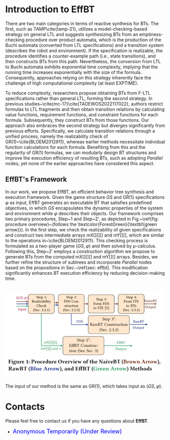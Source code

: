 <head>
    <script src="https://cdn.mathjax.org/mathjax/latest/MathJax.js?config=TeX-AMS-MML_HTMLorMML" type="text/javascript"></script>
    <script type="text/x-mathjax-config">
        MathJax.Hub.Config({
            tex2jax: {
            skipTags: ['script', 'noscript', 'style', 'textarea', 'pre'],
            inlineMath: [['$','$']]
            }
        });
    </script>
</head>

# [](#header-1)**Introduction to EffBT**

There are two main categories in terms of reactive synthesis for BTs. The first, such as TAMP\cite{tamp-21}, utilizes a model-checking-based strategy on general LTL and suggests synthesizing BTs from an emptiness-checking procedure over product automata, which is the production of the Buchi automata (converted from LTL specifications) and a transition system (describes the robot and environment). If the specification is realizable, the procedure identifies a counter-example path (i.e., state transitions), and then constructs BTs from this path. Nevertheless, the conversion from LTL to Buchi automata exhibits exponential time complexity, implying that the running time increases exponentially with the size of the formula. Consequently, approaches relying on this strategy inherently face the challenge of high computational complexity (at least EXPTIME).

To reduce complexity, researchers propose obtaining BTs from F-LTL specifications rather than general LTL, forming the second strategy. In previous studies~\cite{mc-17}\cite{TADEWOS2022117022}, authors restrict formulas to LTL fragments and then obtain transition relations by calculating value functions, requirement functions, and constraint functions for each formula. Subsequently, they construct BTs from those functions. Our approach also embraces the second strategy but diverges significantly from previous efforts. Specifically, we calculate transition relations through a unified process, namely the realizability check of GR(1)~\cite{BLOEM2012911}, whereas earlier methods necessitate individual function calculations for each formula. Benefiting from this and the regularity of GR(1) formulas, we can modularly design BT structures and improve the execution efficiency of resulting BTs, such as adopting *Parallel* nodes, yet none of the earlier approaches have considered this aspect.


## **EffBT's Framework**

In our work, we propose EffBT, an efficient behavior tree synthesis and execution framework. Given the game structure $GS$ and GR(1) specifications $\varphi$ as input, EffBT generates an executable BT that satisfies predefined objectives, in which $GS$ encapsulates the dynamic properties of the system and environment while $\varphi$ describes their objects. Our framework comprises two primary procedures, Step~1 and Step~2$'$, as depicted in Fig.~\ref{fig: procedure overview}~(follows the \textcolor{ForestGreen}{\textbf{green arrow}}). In the first step, we check the realizability of given specifications and construct two intermediate arrays mX[][][] and mY[][], which are similar to the operations in~\cite{BLOEM2012911}. This checking process is formulated as a two-player game $(GS,\varphi)$ and then solved by $\mu$-calculus. Following this, Step~2$'$ employs a construction algorithm we propose to generate BTs from the computed mX[][][] and mY[][] arrays. Besides, we further refine the structure of subtrees and incorporate *Parallel* nodes based on the propositions in Sec.~\ref{sec: effbt}. This modification significantly enhances BT execution efficiency by reducing decision-making time.

<br>

<img src="resources/framework.png" alt="framework" style="display:block; margin:- auto;">

<br>

The input of our method is the same as GR(1), which takes input as $(GS, \varphi)$.

<!-- The inputs of **CCMOP** are a program and the property to verify. **CCMOP** accepts the property and generates an AOP Declaration and Monitor code in C++. The AOP Declaration will be fed to Weaver, which weaves the monitor interface to the input program at the AST level. The instrumented AST will be passed to the compiler's backend and compiled into an object. The Monitor code will be compiled as a monitor binary with compilation option **-O3**. In the linking stage, the binaries mentioned above will be linked together to generate an executable with monitors. -->

# [](#header-1)**Contacts**

Please feel free to contact us if you have any questions about **EffBT**.

*   <font color="#0000FF" size="4"> Anonymous Temporarily (Under Review)</font>


